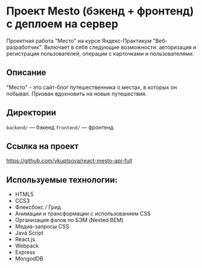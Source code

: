 # Проект Mesto (бэкенд + фронтенд) с деплоем на сервер
Проектная работа "Место" на курсе Яндекс-Практикум "Веб-разработчик". Включает в себя следующие возможности: авторизация и регистрация пользователей, операции с карточками и пользователями. 

## Описание
"Место" - это сайт-блог путешественника о местах, в которых он побывал. Призван вдохновить на новые путешествия. 

## Директории
`backend/` — бэкенд
`frontend/` — фронтенд

## Ссылка на проект
https://github.com/ykuptsova/react-mesto-api-full

## Используемые технологии:
- HTML5
- CCS3
- Флексбокс / Грид
- Анимации и трансформации с использованием CSS
- Организация фалов по БЭМ (Nested BEM)
- Медиа-запросы CSS
- Java Script
- React.js
- Webpack
- Express
- MongodDB
